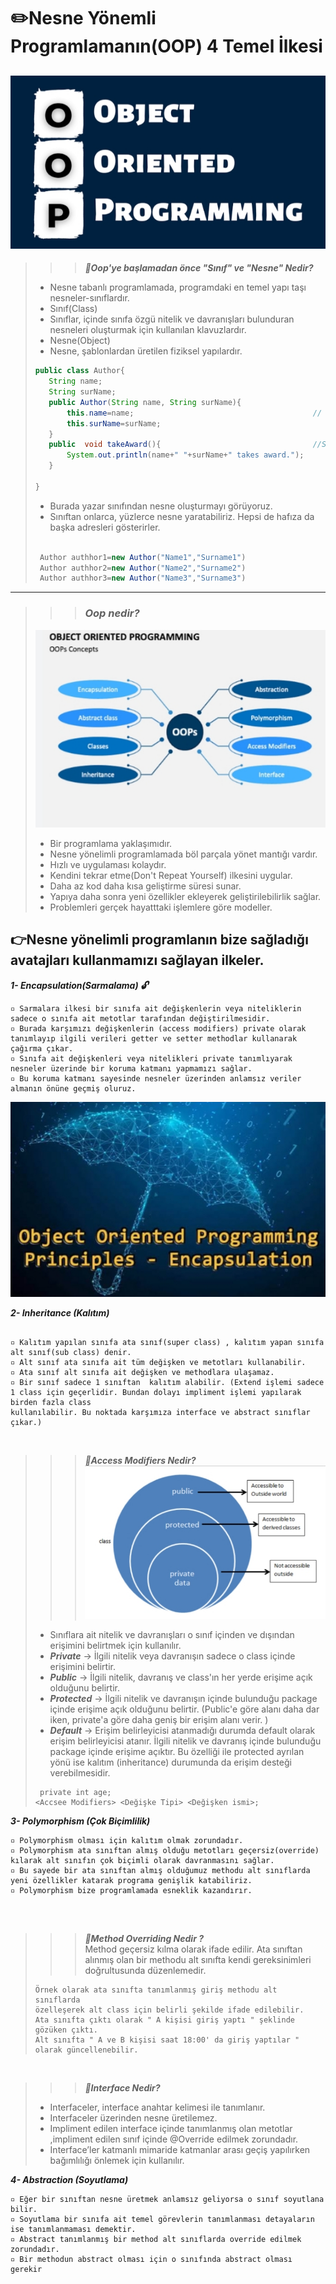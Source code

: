 # ✏️Nesne Yönemli Programlamanın(OOP) 4 Temel İlkesi
![](image\oop.jpg)
---------------------------------------------------
>>> ***🎯Oop'ye başlamadan önce "Sınıf" ve "Nesne" Nedir?***
>* Nesne tabanlı programlamada, programdaki en temel yapı taşı nesneler-sınıflardır.
>* Sınıf(Class)
>  * Sınıflar,  içinde  sınıfa özgü nitelik ve davranışları bulunduran nesneleri oluşturmak için kullanılan klavuzlardır. 
>* Nesne(Object)
>  * Nesne, şablonlardan üretilen fiziksel yapılardır.
>
>```java
>public class Author{
>    String name;
>    String surName;
>    public Author(String name, String surName){
>        this.name=name;                                        // Sınıfa ait nitelikler
>        this.surName=surName;
>    }
>    public  void takeAward(){                                  //Sınıfa ait davranışlar
>        System.out.println(name+" "+surName+" takes award.");
>    }
>
>}
>``` 
> * Burada yazar sınıfından nesne oluşturmayı görüyoruz.
> * Sınıftan onlarca, yüzlerce nesne yaratabiliriz. Hepsi de hafıza da  başka adresleri gösterirler.
>
>```java
>
>  Author authhor1=new Author("Name1","Surname1")
>  Author authhor2=new Author("Name2","Surname2")
>  Author authhor3=new Author("Name3","Surname3")
--------------------------------------------------
>>> ### ***Oop nedir?***<br>
> ![](image\oopConcept.jpg)
> * Bir programlama yaklaşımıdır.
> * Nesne yönelimli programlamada böl parçala yönet mantığı vardır.
> * Hızlı ve uygulaması kolaydır.
> * Kendini tekrar etme(Don't Repeat Yourself) ilkesini uygular.
> * Daha az kod daha kısa geliştirme süresi sunar.
> * Yapıya daha sonra yeni özellikler ekleyerek geliştirilebilirlik sağlar.
> * Problemleri gerçek hayatttaki işlemlere göre modeller.




## 👉Nesne yönelimli programlanın bize sağladığı avatajları kullanmamızı sağlayan ilkeler.

 ***1- Encapsulation(Sarmalama) 🔓***<br>
```
▫️ Sarmalara ilkesi bir sınıfa ait değişkenlerin veya niteliklerin sadece o sınıfa ait metotlar tarafından değiştirilmesidir.
▫️ Burada karşımızı değişkenlerin (access modifiers) private olarak tanımlayıp ilgili verileri getter ve setter methodlar kullanarak çağırma çıkar.
▫️ Sınıfa ait değişkenleri veya nitelikleri private tanımlıyarak nesneler üzerinde bir koruma katmanı yapmamızı sağlar.  
▫️ Bu koruma katmanı sayesinde nesneler üzerinden anlamsız veriler almanın önüne geçmiş oluruz. 
```
![](image\encapsulation.jpg)

 ***2- Inheritance (Kalıtım)***<br>
``` 

▫️ Kalıtım yapılan sınıfa ata sınıf(super class) , kalıtım yapan sınıfa alt sınıf(sub class) denir.
▫️ Alt sınıf ata sınıfa ait tüm değişken ve metotları kullanabilir.
▫️ Ata sınıf alt sınıfa ait değişken ve methodlara ulaşamaz.
▫️ Bir sınıf sadece 1 sınıftan  kalıtım alabilir. (Extend işlemi sadece 1 class için geçerlidir. Bundan dolayı impliment işlemi yapılarak birden fazla class
kullanılabilir. Bu noktada karşımıza interface ve abstract sınıflar çıkar.)
```
<br>

>>> ***🎯Access Modifiers Nedir?***<br>
> ![](image\accessModifiers.jpg)
> * Sınıflara ait nitelik ve davranışları o sınıf içinden ve dışından erişimini belirtmek için kullanılır.
> * ***Private*** ->  İlgili nitelik veya davranışın sadece o class içinde erişimini belirtir.
> * ***Public*** -> İlgili nitelik, davranış ve class'ın her yerde erişime açık olduğunu belirtir.
> * ***Protected*** -> İlgili nitelik ve davranışın içinde bulunduğu package içinde erişime açık olduğunu belirtir.
> (Public'e göre alanı daha dar iken,  private'a göre daha geniş bir erişim alanı verir. )
> * ***Default*** -> Erişim belirleyicisi atanmadığı durumda default olarak erişim belirleyicisi atanır. İlgili nitelik ve davranış içinde bulunduğu package içinde erişime açıktır. Bu özelliği ile protected 
> ayrılan yönü ise kalıtım (inheritance) durumunda da erişim desteği verebilmesidir. 
> ```
>  private int age;
> <Accsee Modifiers> <Değişke Tipi> <Değişken ismi>;
> ```



 ***3- Polymorphism (Çok Biçimlilik)***<br>
``` 
▫️ Polymorphism olması için kalıtım olmak zorundadır.
▫️ Polymorphism ata sınıftan almış olduğu metotları geçersiz(override) kılarak alt sınıfın çok biçimli olarak davranmasını sağlar.
▫️ Bu sayede bir ata sınıftan almış olduğumuz methodu alt sınıflarda yeni özellikler katarak programa genişlik katabiliriz.
▫️ Polymorphism bize programlamada esneklik kazandırır. 
 
``` 
<br>

>>> ***🎯Method Overriding Nedir ?***<br>
> Method geçersiz kılma olarak ifade edilir.
> Ata sınıftan alınmış olan bir methodu alt sınıfta kendi
> gereksinimleri doğrultusunda düzenlemedir.
> ```
> Örnek olarak ata sınıfta tanımlanmış giriş methodu alt sınıflarda 
> özelleşerek alt class için belirli şekilde ifade edilebilir.
> Ata sınıfta çıktı olarak " A kişisi giriş yaptı " şeklinde gözüken çıktı.
> Alt sınıfta " A ve B kişisi saat 18:00' da giriş yaptılar " olarak güncellenebilir.
> ```
<br>

>>> ***🎯Interface Nedir?***<br>
> * Interfaceler, interface anahtar kelimesi ile tanımlanır.
> * Interfaceler üzerinden nesne üretilemez. 
> * Impliment edilen interface içinde tanımlanmış olan metotlar ,impliment edilen sınıf içinde @Override edilmek zorundadır.
> * Interface’ler katmanlı mimaride katmanlar arası geçiş yapılırken bağımlılığı önlemek için kullanılır. 

***4- Abstraction (Soyutlama)***<br>
```
▫️ Eğer bir sınıftan nesne üretmek anlamsız geliyorsa o sınıf soyutlana bilir.
▫️ Soyutlama bir sınıfa ait temel görevlerin tanımlanması detayaların ise tanımlanmaması demektir.
▫️ Abstract tanımlanmış bir method alt sınıflarda override edilmek zorundadır.
▫️ Bir methodun abstract olması için o sınıfında abstract olması gerekir
  
```


